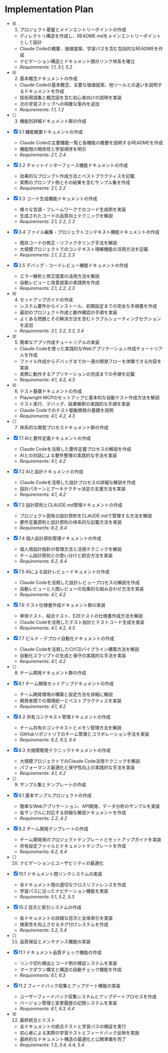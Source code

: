 # Implementation Plan

- [x] 1. プロジェクト基盤とメインエントリーポイントの作成
  - ディレクトリ構造を作成し、README.mdをメインエントリーポイントとして設計
  - Claude Codeの概要、価値提案、学習パスを含む包括的なREADMEを作成
  - ナビゲーション構造とドキュメント間のリンク体系を確立
  - _Requirements: 1.1, 5.1, 5.2_

- [x] 2. 基本概念ドキュメントの作成
  - Claude Codeの基本概念、主要な価値提案、他ツールとの違いを説明するドキュメントを作成
  - 技術用語集と概念図を含む初心者向けの説明を実装
  - 次の学習ステップへの明確な案内を追加
  - _Requirements: 1.1, 1.2_

- [ ] 3. 機能別詳細ドキュメント群の作成
- [x] 3.1 機能概要ドキュメントの作成
  - Claude Codeの主要機能一覧と各機能の概要を説明するREADMEを作成
  - 機能間の関係性と学習順序を明示
  - _Requirements: 2.1, 2.4_

- [x] 3.2 チャットインターフェース機能ドキュメントの作成
  - 効果的なプロンプト作成方法とベストプラクティスを記載
  - 実際のプロンプト例とその結果を含むサンプル集を作成
  - _Requirements: 2.1, 2.2_

- [x] 3.3 コード生成機能ドキュメントの作成
  - 様々な言語・フレームワークでのコード生成例を実装
  - 生成されたコードの品質向上テクニックを解説
  - _Requirements: 2.1, 2.2, 2.3_

- [x] 3.4 ファイル編集・プロジェクトコンテキスト機能ドキュメントの作成
  - 既存コードの修正・リファクタリング手法を解説
  - 大規模プロジェクトでのコンテキスト理解機能の活用方法を記載
  - _Requirements: 2.1, 2.2, 2.3_

- [x] 3.5 デバッグ・コードレビュー機能ドキュメントの作成
  - エラー解析と修正提案の活用方法を解説
  - 自動レビューと改善提案の実践例を作成
  - _Requirements: 2.1, 2.2, 2.3_

- [x] 4. セットアップガイドの作成
  - システム要件からインストール、初期設定までの完全な手順書を作成
  - 最初のプロジェクト作成と動作確認の手順を実装
  - よくある問題とその解決方法を含むトラブルシューティングセクションを追加
  - _Requirements: 3.1, 3.2, 3.3, 3.4_

- [x] 5. 簡単なアプリ作成チュートリアルの実装
  - Claude Codeを使った実践的なWebアプリケーション作成チュートリアルを作成
  - ファイル作成からデバッグまでの一連の開発フローを体験できる内容を実装
  - 実際に動作するアプリケーションの完成までの手順を記載
  - _Requirements: 4.1, 4.2, 4.3_

- [x] 6. テスト基礎ドキュメントの作成
  - Playwright MCPのセットアップと基本的な自動テスト作成方法を解説
  - テスト実行、デバッグ、結果解釈の実践的な手順を実装
  - Claude Codeでのテスト駆動開発の基礎を説明
  - _Requirements: 4.1, 4.2, 4.3_

- [ ] 7. 体系的な開発プロセスドキュメント群の作成
- [x] 7.1 AIと要件定義ドキュメントの作成
  - Claude Codeを活用した要件定義プロセスの解説を作成
  - AIとの対話による要件整理の実践的な手法を実装
  - _Requirements: 4.1, 4.2_

- [x] 7.2 AIと設計ドキュメントの作成
  - Claude Codeを活用した設計プロセスの詳細な解説を作成
  - 設計パターンとアーキテクチャ決定の支援方法を実装
  - _Requirements: 4.1, 4.2_

- [x] 7.3 設計原則とCLAUDE.md管理ドキュメントの作成
  - プロジェクト固有の設計原則をCLAUDE.mdで管理する方法を解説
  - 要件定義原則と設計原則の体系的な記載方法を実装
  - _Requirements: 6.2, 6.4_

- [x] 7.4 個人設計原則管理ドキュメントの作成
  - 個人用設計指針の管理方法と活用テクニックを解説
  - チーム設計原則との使い分けと統合方法を実装
  - _Requirements: 6.2, 6.4_

- [x] 7.5 AIによる設計レビュードキュメントの作成
  - Claude Codeを活用した設計レビュープロセスの解説を作成
  - 自動レビューと人間レビューの効果的な組み合わせ方法を実装
  - _Requirements: 4.1, 4.2_

- [x] 7.6 テスト仕様書作成ドキュメント群の実装
  - 単体テスト、結合テスト、E2Eテストの仕様書作成方法を解説
  - Claude Codeを活用したテスト設計とテストコード生成を実装
  - _Requirements: 4.1, 4.2, 4.3_

- [x] 7.7 ビルド・デプロイ自動化ドキュメントの作成
  - Claude Codeを活用したCI/CDパイプライン構築方法を解説
  - 自動化スクリプトの生成と保守の実践的な手法を実装
  - _Requirements: 4.1, 4.2_

- [ ] 8. チーム開発ドキュメント群の作成
- [x] 8.1 チーム開発セットアップドキュメントの作成
  - チーム開発環境の構築と設定方法を詳細に解説
  - 開発者間での環境統一とベストプラクティスを実装
  - _Requirements: 4.1, 4.2_

- [x] 8.2 共有コンテキスト管理ドキュメントの作成
  - チーム共有のコンテキストとメモリ管理方法を解説
  - GitHubリポジトリでのチーム管理とコラボレーション手法を実装
  - _Requirements: 6.2, 6.3, 6.4_

- [x] 8.3 大規模開発テクニックドキュメントの作成
  - 大規模プロジェクトでのClaude Code活用テクニックを解説
  - パフォーマンス最適化と保守性向上の実践的な手法を実装
  - _Requirements: 4.1, 4.2_

- [ ] 9. サンプル集とテンプレートの作成
- [x] 9.1 基本サンプルプロジェクトの作成
  - 簡単なWebアプリケーション、API開発、データ分析のサンプルを実装
  - 各サンプルに対応する詳細な解説ドキュメントを作成
  - _Requirements: 2.2, 4.2_

- [x] 9.2 チーム開発テンプレートの作成
  - チーム開発用のプロジェクトテンプレートとセットアップガイドを実装
  - 共有設定ファイルとドキュメントテンプレートを作成
  - _Requirements: 6.2, 6.4_

- [ ] 10. ナビゲーションとユーザビリティの最適化
- [x] 10.1 ドキュメント間リンクシステムの実装
  - 全ドキュメント間の適切なクロスリファレンスを作成
  - 学習パスに沿ったナビゲーション機能を実装
  - _Requirements: 5.1, 5.2, 5.3_

- [x] 10.2 目次と索引システムの作成
  - 各ドキュメントの詳細な目次と全体索引を実装
  - 検索性を向上させるタグ付けシステムを作成
  - _Requirements: 5.2, 5.4_

- [ ] 11. 品質保証とメンテナンス機能の実装
- [x] 11.1 ドキュメント品質チェック機能の作成
  - リンク切れ検出とコード例の検証システムを実装
  - マークダウン構文と構造の自動チェック機能を作成
  - _Requirements: 6.1, 6.3_

- [x] 11.2 フィードバック収集とアップデート機能の実装
  - ユーザーフィードバック収集システムとアップデートプロセスを作成
  - バージョン管理と変更履歴の記録システムを実装
  - _Requirements: 6.1, 6.3, 6.4_

- [x] 12. 最終統合とテスト
  - 全ドキュメントの統合テストと学習パスの検証を実行
  - 初心者による実際の学習テストとフィードバック反映を実施
  - 最終的なドキュメント構造の最適化と公開準備を完了
  - _Requirements: 1.3, 3.4, 4.4, 5.4_
